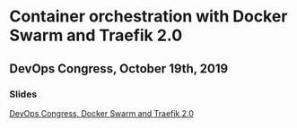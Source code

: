 # Container orchestration with Docker Swarm and Traefik 2.0

## DevOps Congress, October 19th, 2019

### Slides 
[DevOps Congress, Docker Swarm and Traefik 2.0](DevOps-Congress-Traefik-2-Swarm-Jakub-Hajek.pdf)
